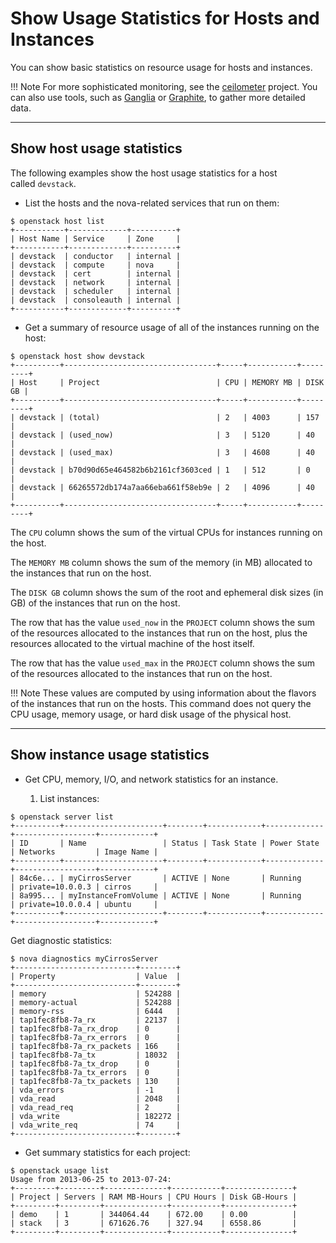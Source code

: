 # **Show Usage Statistics for Hosts and Instances**


You can show basic statistics on resource usage for hosts and instances.

!!! Note
	For more sophisticated monitoring, see the [ceilometer](https://launchpad.net/ceilometer) project. You can also use tools, such as [Ganglia](http://ganglia.info/) or [Graphite](http://graphite.wikidot.com/), to gather more detailed data.

---

## **Show host usage statistics**

The following examples show the host usage statistics for a host called `devstack`.

* List the hosts and the nova-related services that run on them:

```
$ openstack host list
+-----------+-------------+----------+
| Host Name | Service     | Zone     |
+-----------+-------------+----------+
| devstack  | conductor   | internal |
| devstack  | compute     | nova     |
| devstack  | cert        | internal |
| devstack  | network     | internal |
| devstack  | scheduler   | internal |
| devstack  | consoleauth | internal |
+-----------+-------------+----------+
```

* Get a summary of resource usage of all of the instances running on the host:

```
$ openstack host show devstack
+----------+----------------------------------+-----+-----------+---------+
| Host     | Project                          | CPU | MEMORY MB | DISK GB |
+----------+----------------------------------+-----+-----------+---------+
| devstack | (total)                          | 2   | 4003      | 157     |
| devstack | (used_now)                       | 3   | 5120      | 40      |
| devstack | (used_max)                       | 3   | 4608      | 40      |
| devstack | b70d90d65e464582b6b2161cf3603ced | 1   | 512       | 0       |
| devstack | 66265572db174a7aa66eba661f58eb9e | 2   | 4096      | 40      |
+----------+----------------------------------+-----+-----------+---------+
```

The `CPU` column shows the sum of the virtual CPUs for instances running on the host.

The `MEMORY MB` column shows the sum of the memory (in MB) allocated to the instances that run on the host.

The `DISK GB` column shows the sum of the root and ephemeral disk sizes (in GB) of the instances that run on the host.

The row that has the value `used_now` in the `PROJECT` column shows the sum of the resources allocated to the instances that run on the host, plus the resources allocated to the virtual machine of the host itself.

The row that has the value `used_max` in the `PROJECT` column shows the sum of the resources allocated to the instances that run on the host.

!!! Note
	These values are computed by using information about the flavors of the instances that run on the hosts. This command does not query the CPU usage, memory usage, or hard disk usage of the physical host.

---

## **Show instance usage statistics**

* Get CPU, memory, I/O, and network statistics for an instance.

  1. List instances:

```
$ openstack server list
+----------+----------------------+--------+------------+-------------+------------------+------------+
| ID       | Name                 | Status | Task State | Power State | Networks         | Image Name |
+----------+----------------------+--------+------------+-------------+------------------+------------+
| 84c6e... | myCirrosServer       | ACTIVE | None       | Running     | private=10.0.0.3 | cirros     |
| 8a995... | myInstanceFromVolume | ACTIVE | None       | Running     | private=10.0.0.4 | ubuntu     |
+----------+----------------------+--------+------------+-------------+------------------+------------+
```

Get diagnostic statistics:

```
$ nova diagnostics myCirrosServer
+---------------------------+--------+
| Property                  | Value  |
+---------------------------+--------+
| memory                    | 524288 |
| memory-actual             | 524288 |
| memory-rss                | 6444   |
| tap1fec8fb8-7a_rx         | 22137  |
| tap1fec8fb8-7a_rx_drop    | 0      |
| tap1fec8fb8-7a_rx_errors  | 0      |
| tap1fec8fb8-7a_rx_packets | 166    |
| tap1fec8fb8-7a_tx         | 18032  |
| tap1fec8fb8-7a_tx_drop    | 0      |
| tap1fec8fb8-7a_tx_errors  | 0      |
| tap1fec8fb8-7a_tx_packets | 130    |
| vda_errors                | -1     |
| vda_read                  | 2048   |
| vda_read_req              | 2      |
| vda_write                 | 182272 |
| vda_write_req             | 74     |
+---------------------------+--------+
```

* Get summary statistics for each project:

```
$ openstack usage list
Usage from 2013-06-25 to 2013-07-24:
+---------+---------+--------------+-----------+---------------+
| Project | Servers | RAM MB-Hours | CPU Hours | Disk GB-Hours |
+---------+---------+--------------+-----------+---------------+
| demo    | 1       | 344064.44    | 672.00    | 0.00          |
| stack   | 3       | 671626.76    | 327.94    | 6558.86       |
+---------+---------+--------------+-----------+---------------+
```
